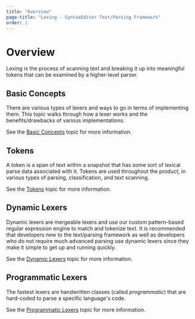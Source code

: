 ```yaml
---
title: "Overview"
page-title: "Lexing - SyntaxEditor Text/Parsing Framework"
order: 1
---
```

# Overview

Lexing is the process of scanning text and breaking it up into meaningful tokens that can be examined by a higher-level parser.

## Basic Concepts

There are various types of lexers and ways to go in terms of implementing them.  This topic walks through how a lexer works and the benefits/drawbacks of various implementations.

See the [Basic Concepts](basic-concepts.md) topic for more information.

## Tokens

A token is a span of text within a snapshot that has some sort of lexical parse data associated with it.  Tokens are used throughout the product, in various types of parsing, classification, and text scanning.

See the [Tokens](tokens.md) topic for more information.

## Dynamic Lexers

Dynamic lexers are mergeable lexers and use our custom pattern-based regular expression engine to match and tokenize text.  It is recommended that developers new to the text/parsing framework as well as developers who do not require much advanced parsing use dynamic lexers since they make it simple to get up and running quickly.

See the [Dynamic Lexers](dynamic-lexers.md) topic for more information.

## Programmatic Lexers

The fastest lexers are handwritten classes (called *programmatic*) that are hard-coded to parse a specific language's code.

See the [Programmatic Lexers](programmatic-lexers.md) topic for more information.
